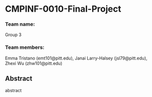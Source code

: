<h1>CMPINF-0010-Final-Project</h1>

<h3>Team name:</h3>  Group 3

<h3>Team members:</h3> Emma Tristano (emt101@pitt.edu), Janai Larry-Halsey (jsl79@pitt.edu), Zhexi Wu (zhw101@pitt.edu)

<h2>Abstract</h2>

abstract
